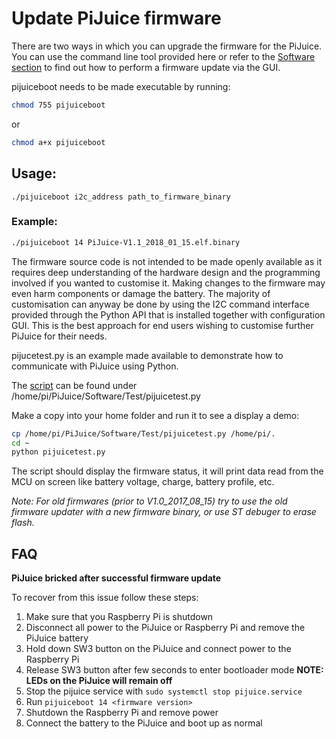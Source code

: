 # Update PiJuice firmware

There are two ways in which you can upgrade the firmware for the PiJuice. You can use the command line tool provided here or refer to the [Software section](https://github.com/PiSupply/PiJuice/tree/master/Software) to find out how to perform a firmware update via the GUI.

pijuiceboot needs to be made executable by running:
```bash
chmod 755 pijuiceboot
```
or
```bash
chmod a+x pijuiceboot
```
## Usage:
```text
./pijuiceboot i2c_address path_to_firmware_binary
```

### Example:
```bash
./pijuiceboot 14 PiJuice-V1.1_2018_01_15.elf.binary
```

The firmware source code is not intended to be made openly available as it requires deep understanding of the hardware design and the programming involved if you wanted to customise it. Making changes to the firmware may even harm components or damage the battery.
The majority of customisation can anyway be done by using the I2C command interface provided through the Python API that is installed together with configuration GUI. This is the best approach for end users wishing to customise further PiJuice for their needs.

pijucetest.py is an example made available to demonstrate how to communicate with PiJuice using Python.

The [script](https://github.com/PiSupply/PiJuice/blob/master/Software/Test/pijuicetest.py) can be found under /home/pi/PiJuice/Software/Test/pijuicetest.py

Make a copy into your home folder and run it to see a display a demo:
```bash
cp /home/pi/PiJuice/Software/Test/pijuicetest.py /home/pi/.
cd ~
python pijuicetest.py
```
The script should display the firmware status, it will print data read from the MCU on screen like battery voltage, charge, battery profile, etc.

*Note: For old firmwares (prior to V1.0_2017_08_15) try to use the old firmware updater with a new firmware binary, or use ST debuger to erase flash.*

## FAQ

**PiJuice bricked after successful firmware update**

To recover from this issue follow these steps:

1. Make sure that you Raspberry Pi is shutdown
2. Disconnect all power to the PiJuice or Raspberry Pi and remove the PiJuice battery
3. Hold down SW3 button on the PiJuice and connect power to the Raspberry Pi
4. Release SW3 button after few seconds to enter bootloader mode
**NOTE: LEDs on the PiJuice will remain off**
5. Stop the pijuice service with `sudo systemctl stop pijuice.service`
6. Run `pijuiceboot 14 <firmware version>`
7. Shutdown the Raspberry Pi and remove power
8. Connect the battery to the PiJuice and boot up as normal
